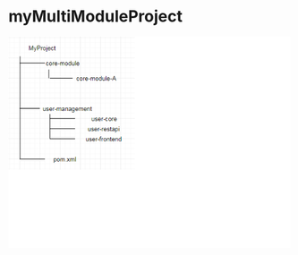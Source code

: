 # myMultiModuleProject

![alt text](https://github.com/navycut2/myMultiModuleProject/blob/master/project-structure.png)

